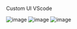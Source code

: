 Custom UI VScode

![image](https://github.com/user-attachments/assets/d699a2a3-05a0-4bfd-9ef8-9ee98118d318)
![image](https://github.com/user-attachments/assets/077be67a-4c11-40b8-8f88-ad248b3d8646)
![image](https://github.com/user-attachments/assets/eed31894-a5b1-4b40-ac97-1b9c8f65235a)


